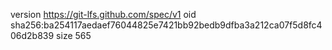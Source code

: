 version https://git-lfs.github.com/spec/v1
oid sha256:ba254117aedaef76044825e7421bb92bedb9dfba3a212ca07f5d8fc406d2b839
size 565

